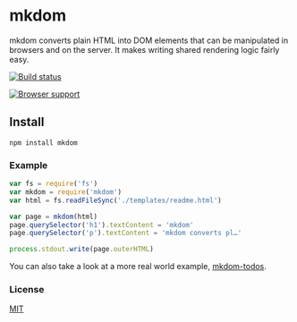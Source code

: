 # mkdom
mkdom converts plain HTML into DOM elements that can be manipulated in browsers and on the server. It makes writing shared rendering logic fairly easy.

[![Build status](https://travis-ci.org/michaelrhodes/mkdom.png?branch=master)](https://travis-ci.org/michaelrhodes/mkdom)

[![Browser support](https://ci.testling.com/michaelrhodes/mkdom.png)](https://ci.testling.com/michaelrhodes/mkdom)

## Install
```
npm install mkdom
```

### Example
``` js
var fs = require('fs')
var mkdom = require('mkdom')
var html = fs.readFileSync('./templates/readme.html')

var page = mkdom(html)
page.querySelector('h1').textContent = 'mkdom'
page.querySelector('p').textContent = 'mkdom converts pl…'

process.stdout.write(page.outerHTML)
```

You can also take a look at a more real world example, [mkdom-todos](https://github.com/michaelrhodes/mkdom-todos).

### License
[MIT](http://opensource.org/licenses/MIT)
